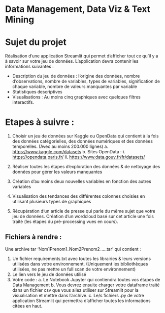# Data Management, Data Viz & Text Mining

# Sujet du projet 

Réalisation d’une application Streamlit qui permet d’afficher tout ce qu’il y a à savoir sur votre jeu de données. L’application devra contenir les informations suivantes :
-  Description du jeu de données : l’origine des données, nombre d’observations, nombre de variables, types de variables, signification de chaque variable, nombre de valeurs manquantes par variable
- Statistiques descriptives
-  Visualisations : Au moins cinq graphiques avec quelques filtres interactifs.

# Etapes à suivre :
 1. Choisir un jeu de données sur Kaggle ou OpenData qui contient à la fois des données catégorielles, des données numériques et des données temporelles. (Avec au moins 200.000 lignes)
 a. https://www.kaggle.com/datasets
 b. Sites OpenData :
    i. https://opendata.paris.fr/
    ii. https://www.data.gouv.fr/fr/datasets/
 2. Réaliser toutes les étapes d’exploration des données & de nettoyage des données pour gérer les valeurs manquantes
3. Création d’au moins deux nouvelles variables en fonction des autres variables

4. Visualisation des tendances des différentes colonnes choisies en utilisant plusieurs types de graphiques
5. Récupération d’un article de presse qui parle du même sujet que votre jeu de données. Création d’un wordcloud basé sur cet article une fois traité (les étapes du pré-processing vues en cours).

## Fichiers à rendre :
Une archive tar ‘Nom1Prenom1_Nom2Prenom2_....tar’ qui contient :
1. Un fichier requirements.txt avec toutes les librairies & leurs versions utilisées dans votre environnement. (Uniquement les bibliothèques utilisées, ne pas mettre un full scan de votre environnement)
2. Le lien vers le jeu de données utilisé
3. Votre code :
a. Le Notebook Jupyter qui contiendra toutes vos étapes
de Data Management
b. Vous devrez ensuite charger votre dataframe traité dans un
fichier csv que vous allez utiliser sur Streamlit pour la
visualisation et mettre dans l’archive.
c. Le/s fichiers .py de votre application Streamlit qui
permettra d’afficher toutes les informations citées en haut.
